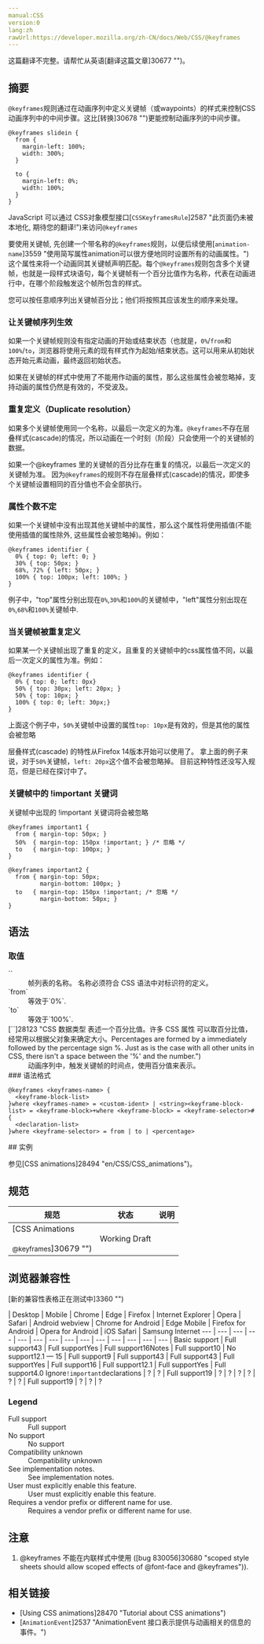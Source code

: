 ```yaml
---
manual:CSS
version:0
lang:zh
rawUrl:https://developer.mozilla.org/zh-CN/docs/Web/CSS/@keyframes
---
```




这篇翻译不完整。请帮忙从英语[翻译这篇文章]30677 "")。






## 摘要<a name="摘要"></a>


`@keyframes`规则通过在动画序列中定义关键帧（或waypoints）的样式来控制CSS动画序列中的中间步骤。这比[转换]30678 "")更能控制动画序列的中间步骤。


```
@keyframes slidein {
  from {
    margin-left: 100%;
    width: 300%;
  }

  to {
    margin-left: 0%;
    width: 100%;
  }
}
```


JavaScript 可以通过 CSS对象模型接口[`CSSKeyframesRule`]2587 "此页面仍未被本地化, 期待您的翻译!")来访问`@keyframes`



要使用关键帧, 先创建一个带名称的`@keyframes`规则，以便后续使用[`animation-name`]3559 "使用简写属性animation可以很方便地同时设置所有的动画属性。")这个属性来将一个动画同其关键帧声明匹配。每个`@keyframes`规则包含多个关键帧，也就是一段样式块语句，每个关键帧有一个百分比值作为名称，代表在动画进行中，在哪个阶段触发这个帧所包含的样式。



您可以按任意顺序列出关键帧百分比；他们将按照其应该发生的顺序来处理。


### 让关键帧序列生效<a name="让关键帧序列生效"></a>


如果一个关键帧规则没有指定动画的开始或结束状态（也就是，`0%`/`from`和`100%`/`to`，浏览器将使用元素的现有样式作为起始/结束状态。这可以用来从初始状态开始元素动画，最终返回初始状态。



如果在关键帧的样式中使用了不能用作动画的属性，那么这些属性会被忽略掉，支持动画的属性仍然是有效的，不受波及。


### 重复定义（Duplicate resolution）<a name="重复定义（Duplicate_resolution）"></a>


如果多个关键帧使用同一个名称，以最后一次定义的为准。`@keyframes`不存在层叠样式(cascade)的情况，所以动画在一个时刻（阶段）只会使用一个的关键帧的数据。



如果一个@keyframes 里的关键帧的百分比存在重复的情况，以最后一次定义的关键帧为准。 因为`@keyframes`的规则不存在层叠样式(cascade)的情况，即使多个关键帧设置相同的百分值也不会全部执行。


### 属性个数不定<a name="属性个数不定"></a>


如果一个关键帧中没有出现其他关键帧中的属性，那么这个属性将使用插值(不能使用插值的属性除外, 这些属性会被忽略掉)。例如：


```
@keyframes identifier {
  0% { top: 0; left: 0; }
  30% { top: 50px; }
  68%, 72% { left: 50px; }
  100% { top: 100px; left: 100%; }
}
```


例子中，&quot;top&quot;属性分别出现在`0%`,`30%`和`100%`的关键帧中，&quot;left&quot;属性分别出现在`0%`,`68%`和`100%`关键帧中.


### 当关键帧被重复定义<a name="当关键帧被重复定义"></a>


如果某一个关键帧出现了重复的定义，且重复的关键帧中的css属性值不同，以最后一次定义的属性为准。例如：


```
@keyframes identifier {
  0% { top: 0; left: 0px}
  50% { top: 30px; left: 20px; }
  50% { top: 10px; }
  100% { top: 0; left: 30px;}
}
```


上面这个例子中，`50%`关键帧中设置的属性`top: 10px`是有效的，但是其他的属性会被忽略



<i></i>层叠样式(cascade) 的特性从Firefox 14版本开始可以使用了。 拿上面的例子来说，对于`50%`关键帧，`left: 20px`这个值不会被忽略掉。 目前这种特性还没写入规范，但是已经在探讨中了。


### 关键帧中的 !important 关键词<a name="关键帧中的_!important_关键词"></a>


关键帧中出现的 !important 关键词将会被忽略


```
@keyframes important1 {
  from { margin-top: 50px; }
  50%  { margin-top: 150px !important; } /* 忽略 */
  to   { margin-top: 100px; }
}

@keyframes important2 {
  from { margin-top: 50px;
         margin-bottom: 100px; }
  to   { margin-top: 150px !important; /* 忽略 */
         margin-bottom: 50px; }
}
```

## 语法<a name="语法"></a>

### 取值<a name="取值"></a>
<dl><dt id=''>`<identifier>`</dt><dd>帧列表的名称。 名称必须符合 CSS 语法中对标识符的定义。</dd><dt id=''>`from`</dt><dd>等效于`0%`.</dd><dt id=''>`to`</dt><dd>等效于`100%`.</dd><dt id=''>[`<percentage>`]28123 "CSS 数据类型 <percentage> 表述一个百分比值。许多 CSS 属性 可以取百分比值，经常用以根据父对象来确定大小。Percentages are formed by a <number> immediately followed by the percentage sign %. Just as is the case with all other units in CSS, there isn't a space between the '%' and the number.")</dt><dd>动画序列中，触发关键帧的时间点，使用百分值来表示。</dd><dt id=''>
### 语法格式<a name="语法格式"></a>

```
@keyframes <keyframes-name> {
  <keyframe-block-list>
}where <keyframes-name> = <custom-ident> | <string><keyframe-block-list> = <keyframe-block>+where <keyframe-block> = <keyframe-selector># {
  <declaration-list>
}where <keyframe-selector> = from | to | <percentage>
```
</dt></dl>
## 实例<a name="实例"></a>


参见[CSS animations]28494 "en/CSS/CSS_animations")。


## 规范<a name="规范"></a>

规范 | 状态 | 说明 
 ---  |  ---  |  ---  | 
[CSS Animations<br></br><small>@keyframes</small>]30679 "") | Working Draft |  


## 浏览器兼容性<a name="Browser_Compatibility"></a>
[新的兼容性表格正在测试中<i></i>]3360 "")

 | <abbr>Desktop<i></i></abbr> | <abbr>Mobile<i></i></abbr> 
 | <abbr>Chrome<i></i></abbr> | <abbr>Edge<i></i></abbr> | <abbr>Firefox<i></i></abbr> | <abbr>Internet Explorer<i></i></abbr> | <abbr>Opera<i></i></abbr> | <abbr>Safari<i></i></abbr> | <abbr>Android webview<i></i></abbr> | <abbr>Chrome for Android<i></i></abbr> | <abbr>Edge Mobile<i></i></abbr> | <abbr>Firefox for Android<i></i></abbr> | <abbr>Opera for Android<i></i></abbr> | <abbr>iOS Safari<i></i></abbr> | <abbr>Samsung Internet<i></i></abbr> 
 ---  |  ---  |  ---  |  ---  |  ---  |  ---  |  ---  |  ---  |  ---  |  ---  |  ---  |  ---  |  ---  |  ---  | 
Basic support | <abbr>Full support</abbr>43 | <abbr>Full support</abbr>Yes | <abbr>Full support</abbr>16<abbr>Notes<i></i></abbr> | <abbr>Full support</abbr>10 | <abbr>No support</abbr>12.1 — 15 | <abbr>Full support</abbr>9 | <abbr>Full support</abbr>43 | <abbr>Full support</abbr>43 | <abbr>Full support</abbr>Yes | <abbr>Full support</abbr>16 | <abbr>Full support</abbr>12.1 | <abbr>Full support</abbr>Yes | <abbr>Full support</abbr>4.0 
Ignore`!important`declarations | <abbr>?</abbr> | <abbr>?</abbr> | <abbr>Full support</abbr>19 | <abbr>?</abbr> | <abbr>?</abbr> | <abbr>?</abbr> | <abbr>?</abbr> | <abbr>?</abbr> | <abbr>?</abbr> | <abbr>Full support</abbr>19 | <abbr>?</abbr> | <abbr>?</abbr> | <abbr>?</abbr> 


### Legend<a name="Legend"></a>
<dl><dt id=''><abbr>Full support</abbr></dt><dd>Full support</dd><dt id=''><abbr>No support</abbr></dt><dd>No support</dd><dt id=''><abbr>Compatibility unknown</abbr></dt><dd>Compatibility unknown</dd><dt id=''><abbr>See implementation notes.<i></i></abbr></dt><dd>See implementation notes.</dd><dt id=''><abbr>User must explicitly enable this feature.<i></i></abbr></dt><dd>User must explicitly enable this feature.</dd><dt id=''><abbr>Requires a vendor prefix or different name for use.<i></i></abbr></dt><dd>Requires a vendor prefix or different name for use.</dd></dl>

## 注意<a name="注意"></a>

1. @keyframes 不能在内联样式中使用 ([bug 830056]30680 "scoped style sheets should allow scoped effects of @font-face and @keyframes")).

## 相关链接<a name="相关链接"></a>

* [Using CSS animations]28470 "Tutorial about CSS animations")
* [`AnimationEvent`]2537 "AnimationEvent 接口表示提供与动画相关的信息的事件。")



